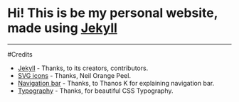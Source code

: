# Hi! This is be my personal website, made using [Jekyll](https://github.com/jekyll/jekyll)

<hr>

#Credits
* [Jekyll](https://github.com/jekyll/jekyll) - Thanks, to its creators, contributors.
* [SVG icons](https://github.com/neilorangepeel/Free-Social-Icons) - Thanks, Neil Orange Peel.
* [Navigation bar](https://codegaze.github.io/2015/08/08/how-to-create-a-dynamic-navigation-menu-in-jekyll/) - Thanks, to Thanos K for explaining navigation bar.
* [Typography](https://wdexplorer.com/20-examples-beautiful-css-typography-design/) - Thanks, for beautiful CSS Typography.